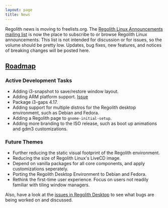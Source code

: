 ```yaml
---
layout: page
title: News
---
```


Regolith news is moving to freelists.org.  The [Regolith Linux Announcements mailing list](https://www.freelists.org/list/regolith-linux) is now the place to subscribe to or browse Regolith Linux announcements.  This list is not intended for discussion or for issues, so the volume should be pretty low.  Updates, bug fixes, new features, and notices of breaking changes will be posted here.

## [Roadmap](#roadmap)  

### Active Development Tasks

* Adding i3-snapshot to save/restore window layout. 
* Adding ARM platform support. [Issue](https://github.com/regolith-linux/regolith-desktop/issues/34)
* Package i3-gaps 4.17.
* Adding support for multiple distros for the Regolith desktop environment, such as Debian and Fedora.
* Adding a Regolith page to `gnome-initial-setup`.
* Adding more branding to the ISO release, such as boot up animations and gdm3 customizations.

### Future Themes

* Further reducing the static visual footprint of the Regolith environment.
* Reducing the size of Regolith Linux's LiveCD image.
* Depend on vanilla packages for all core components, and apply customizations seperately. 
* Porting the Regolith Desktop Environment to Debian and Fedora.
* Rethink the first-time user experience. Focus on users not readily familiar with tiling window managers.

Also, have a look at the [issues in Regolith Desktop](https://github.com/regolith-linux/regolith-desktop/issues) to see what bugs are being worked on and discussed.
